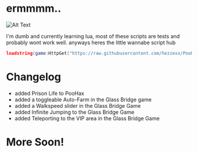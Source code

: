 # ermmmm..
![Alt Text](https://github.com/hezzexx/Actually-PooHax/blob/main/ezgif-5-3ecb25d6a7.gif)

I'm dumb and currently learning lua, most of these scripts are tests and probably wont work well.
anyways heres the little wannabe script hub
```lua
loadstring(game:HttpGet("https://raw.githubusercontent.com/hezzexx/PooHax/main/loader.lua",true))()
```
# Changelog
- added Prison Life to PooHax
- added a toggleable Auto-Farm in the Glass Bridge game
- added a Walkspeed slider in the Glass Bridge Game
- added Infinite Jumping to the Glass Bridge Game
- added Teleporting to the VIP area in the Glass Bridge Game

# More Soon!

